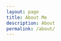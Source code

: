 ```yaml
---
layout: page
title: About Me
description: About
permalink: /about/
---
```


<!-- <center><img src = "{{ site.url }}/images/{{ site.owner.avatar }}" style = "border: 1px #fff solid; border-radius: 100%; width: 30%;"></center>

<span class = "initial">"R</span> -->
